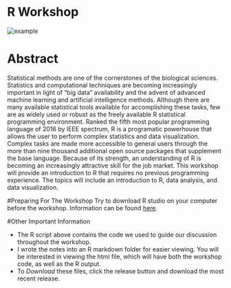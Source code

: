 # R Workshop

![example](http://7xjjbg.com1.z0.glb.clouddn.com/cowplot.png)

# Abstract
Statistical methods are one of the cornerstones of the biological sciences. Statistics and computational techniques are becoming increasingly important in light of “big data” availability and the advent of advanced machine learning and artificial intelligence methods. Although there are many available statistical tools available for accomplishing these tasks, few are as widely used or robust as the freely available R statistical programming environment. Ranked the fifth most popular programming language of 2016 by IEEE spectrum, R is a programatic powerhouse that allows the user to perform complex statistics and data visualization. Complex tasks are made more accessible to general users through the more than nine thousand additional open source packages that supplement the base language. Because of its strength, an understanding of R is becoming an increasingly attractive skill for the job market. This workshop will provide an introduction to R that requires no previous programming experience. The topics will include an introduction to R, data analysis, and data visualization.

#Preparing For The Workshop
Try to download R studio on your computer before the workshop. Information can be found [here](https://www.rstudio.com/products/rstudio/download3/).

#Other Important Information
- The R script above contains the code we used to guide our discussion throughout the workshop.
- I wrote the notes into an R markdown folder for easier viewing. You will be interested in viewing the html file, which will have both the workshop code, as well as the R output.
- To *Download* these files, click the release button and download the most recent release.

